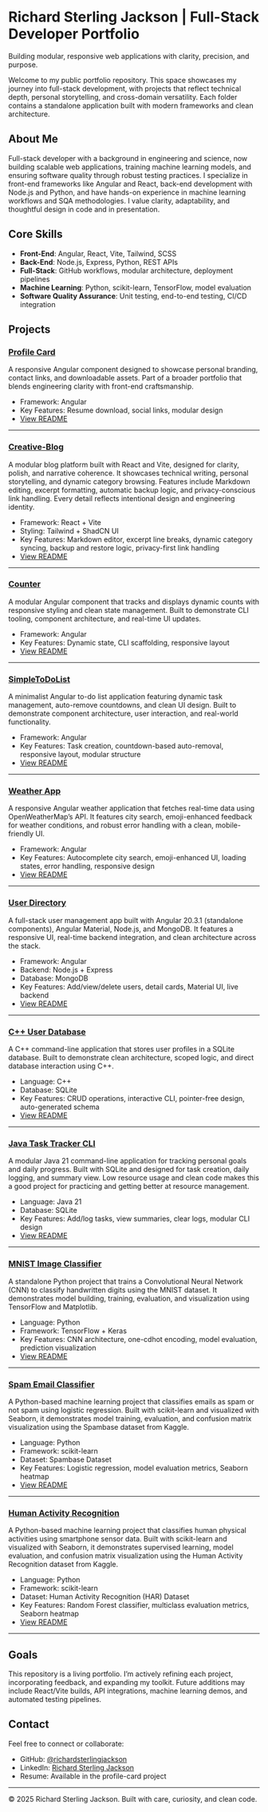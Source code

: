 # Richard Sterling Jackson | Full-Stack Developer Portfolio

Building modular, responsive web applications with clarity, precision, and purpose.

Welcome to my public portfolio repository. This space showcases my journey into full-stack development, with projects that reflect technical depth, personal storytelling, and cross-domain versatility. Each folder contains a standalone application built with modern frameworks and clean architecture.

## About Me

Full-stack developer with a background in engineering and science, now building scalable web applications, training machine learning models, and ensuring software quality through robust testing practices. I specialize in front-end frameworks like Angular and React, back-end development with Node.js and Python, and have hands-on experience in machine learning workflows and SQA methodologies. I value clarity, adaptability, and thoughtful design in code and in presentation.

## Core Skills

- **Front-End**: Angular, React, Vite, Tailwind, SCSS  
- **Back-End**: Node.js, Express, Python, REST APIs  
- **Full-Stack**: GitHub workflows, modular architecture, deployment pipelines  
- **Machine Learning**: Python, scikit-learn, TensorFlow, model evaluation  
- **Software Quality Assurance**: Unit testing, end-to-end testing, CI/CD integration  

## Projects

### [Profile Card](./profile-card)

A responsive Angular component designed to showcase personal branding, contact links, and downloadable assets. Part of a broader portfolio that blends engineering clarity with front-end craftsmanship.

- Framework: Angular  
- Key Features: Resume download, social links, modular design  
- [View README](./profile-card/README.md)

---

### [Creative-Blog](./creative-blog)

A modular blog platform built with React and Vite, designed for clarity, polish, and narrative coherence. It showcases technical writing, personal storytelling, and dynamic category browsing. Features include Markdown editing, excerpt formatting, automatic backup logic, and privacy-conscious link handling. Every detail reflects intentional design and engineering identity.

- Framework: React + Vite
- Styling: Tailwind + ShadCN UI
- Key Features: Markdown editor, excerpt line breaks, dynamic category syncing, backup and restore logic, privacy-first link handling  
- [View README](./creative-blog/README.md)

---

### [Counter](./counter)

A modular Angular component that tracks and displays dynamic counts with responsive styling and clean state management. Built to demonstrate CLI tooling, component architecture, and real-time UI updates.

- Framework: Angular  
- Key Features: Dynamic state, CLI scaffolding, responsive layout  
- [View README](./counter/README.md)

---

### [SimpleToDoList](./simple-to-do-list)

A minimalist Angular to-do list application featuring dynamic task management, auto-remove countdowns, and clean UI design. Built to demonstrate component architecture, user interaction, and real-world functionality.

- Framework: Angular  
- Key Features: Task creation, countdown-based auto-removal, responsive layout, modular structure  
- [View README](./simple-to-do-list/README.md)

---

### [Weather App](./weather-app)

A responsive Angular weather application that fetches real-time data using OpenWeatherMap’s API. It features city search, emoji-enhanced feedback for weather conditions, and robust error handling with a clean, mobile-friendly UI.

- Framework: Angular  
- Key Features: Autocomplete city search, emoji-enhanced UI, loading states, error handling, responsive design  
- [View README](./weather-app/README.md)

---

### [User Directory](./user-directory)

A full-stack user management app built with Angular 20.3.1 (standalone components), Angular Material, Node.js, and MongoDB. It features a responsive UI, real-time backend integration, and clean architecture across the stack.

- Framework: Angular  
- Backend: Node.js + Express  
- Database: MongoDB  
- Key Features: Add/view/delete users, detail cards, Material UI, live backend  
- [View README](./user-directory/README.md)

---

### [C++ User Database](./cpp_user_database)

A C++ command-line application that stores user profiles in a SQLite database. Built to demonstrate clean architecture, scoped logic, and direct database interaction using C++.

- Language: C++  
- Database: SQLite  
- Key Features: CRUD operations, interactive CLI, pointer-free design, auto-generated schema  
- [View README](./cpp_user_database/README.md)

---

### [Java Task Tracker CLI](./java_task_tracker)

A modular Java 21 command-line application for tracking personal goals and daily progress. Built with SQLite and designed for task creation, daily logging, and summary view. Low resource usage and clean code makes this a good project for practicing and getting better at resource management.

- Language: Java 21  
- Database: SQLite  
- Key Features: Add/log tasks, view summaries, clear logs, modular CLI design  
- [View README](./java_task_tracker/README.md)

---

### [MNIST Image Classifier](./image-classifier)

A standalone Python project that trains a Convolutional Neural Network (CNN) to classify handwritten digits using the MNIST dataset. It demonstrates model building, training, evaluation, and visualization using TensorFlow and Matplotlib.

- Language: Python  
- Framework: TensorFlow + Keras  
- Key Features: CNN architecture, one-cdhot encoding, model evaluation, prediction visualization  
- [View README](./image-classifier/README.md)

---

### [Spam Email Classifier](./spam_filter)

A Python-based machine learning project that classifies emails as spam or not spam using logistic regression. Built with scikit-learn and visualized with Seaborn, it demonstrates model training, evaluation, and confusion matrix visualization using the Spambase dataset from Kaggle.
- Language: Python
- Framework: scikit-learn
- Dataset: Spambase Dataset
- Key Features: Logistic regression, model evaluation metrics, Seaborn heatmap
- [View README](./spam_filter/README.md)

---

### [Human Activity Recognition](./human_activity_recognition/)
A Python-based machine learning project that classifies human physical activities using smartphone sensor data. Built with scikit-learn and visualized with Seaborn, it demonstrates supervised learning, model evaluation, and confusion matrix visualization using the Human Activity Recognition dataset from Kaggle.
- Language: Python
- Framework: scikit-learn
- Dataset: Human Activity Recognition (HAR) Dataset
- Key Features: Random Forest classifier, multiclass evaluation metrics, Seaborn heatmap
- [View README](./human_activity_recognition/README.md)

---

## Goals

This repository is a living portfolio. I’m actively refining each project, incorporating feedback, and expanding my toolkit. Future additions may include React/Vite builds, API integrations, machine learning demos, and automated testing pipelines.

## Contact

Feel free to connect or collaborate:

- GitHub: [@richardsterlingjackson](https://github.com/richardsterlingjackson)  
- LinkedIn: [Richard Sterling Jackson](https://www.linkedin.com/in/richard-sterling-jackson/)  
- Resume: Available in the profile-card project

---

© 2025 Richard Sterling Jackson. Built with care, curiosity, and clean code.
